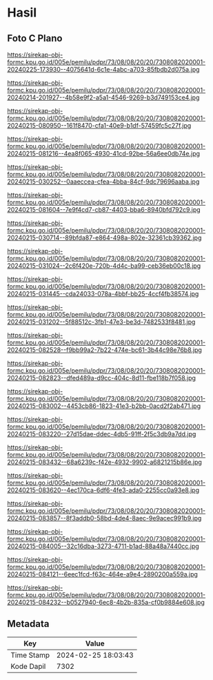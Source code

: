 # Hasil

## Foto C Plano

https://sirekap-obj-formc.kpu.go.id/005e/pemilu/pdpr/73/08/08/20/20/7308082020001-20240225-173930--4075641d-6c1e-4abc-a703-85fbdb2d075a.jpg

https://sirekap-obj-formc.kpu.go.id/005e/pemilu/pdpr/73/08/08/20/20/7308082020001-20240214-201927--4b58e9f2-a5a1-4546-9269-b3d749153ce4.jpg

https://sirekap-obj-formc.kpu.go.id/005e/pemilu/pdpr/73/08/08/20/20/7308082020001-20240215-080950--161f8470-cfa1-40e9-b1df-57459fc5c27f.jpg

https://sirekap-obj-formc.kpu.go.id/005e/pemilu/pdpr/73/08/08/20/20/7308082020001-20240215-081216--4ea8f065-4930-41cd-92be-56a6ee0db74e.jpg

https://sirekap-obj-formc.kpu.go.id/005e/pemilu/pdpr/73/08/08/20/20/7308082020001-20240215-030252--0aaeccea-cfea-4bba-84cf-9dc79696aaba.jpg

https://sirekap-obj-formc.kpu.go.id/005e/pemilu/pdpr/73/08/08/20/20/7308082020001-20240215-081604--7e9f4cd7-cb87-4403-bba6-8940bfd792c9.jpg

https://sirekap-obj-formc.kpu.go.id/005e/pemilu/pdpr/73/08/08/20/20/7308082020001-20240215-030714--89bfda87-e864-498a-802e-32361cb39362.jpg

https://sirekap-obj-formc.kpu.go.id/005e/pemilu/pdpr/73/08/08/20/20/7308082020001-20240215-031024--2c6f420e-720b-4d4c-ba99-ceb36eb00c18.jpg

https://sirekap-obj-formc.kpu.go.id/005e/pemilu/pdpr/73/08/08/20/20/7308082020001-20240215-031445--cda24033-078a-4bbf-bb25-4ccf4fb38574.jpg

https://sirekap-obj-formc.kpu.go.id/005e/pemilu/pdpr/73/08/08/20/20/7308082020001-20240215-031202--5f88512c-3fb1-47e3-be3d-7482533f8481.jpg

https://sirekap-obj-formc.kpu.go.id/005e/pemilu/pdpr/73/08/08/20/20/7308082020001-20240215-082528--f9bb99a2-7b22-474e-bc61-3b44c98e76b8.jpg

https://sirekap-obj-formc.kpu.go.id/005e/pemilu/pdpr/73/08/08/20/20/7308082020001-20240215-082823--dfed489a-d9cc-404c-8d11-fbe118b7f058.jpg

https://sirekap-obj-formc.kpu.go.id/005e/pemilu/pdpr/73/08/08/20/20/7308082020001-20240215-083002--4453cb86-1823-41e3-b2bb-0acd2f2ab471.jpg

https://sirekap-obj-formc.kpu.go.id/005e/pemilu/pdpr/73/08/08/20/20/7308082020001-20240215-083220--27d15dae-ddec-4db5-91ff-2f5c3db9a7dd.jpg

https://sirekap-obj-formc.kpu.go.id/005e/pemilu/pdpr/73/08/08/20/20/7308082020001-20240215-083432--68a6239c-f42e-4932-9902-a6821215b86e.jpg

https://sirekap-obj-formc.kpu.go.id/005e/pemilu/pdpr/73/08/08/20/20/7308082020001-20240215-083620--4ec170ca-6df6-4fe3-ada0-2255cc0a93e8.jpg

https://sirekap-obj-formc.kpu.go.id/005e/pemilu/pdpr/73/08/08/20/20/7308082020001-20240215-083857--8f3addb0-58bd-4de4-8aec-9e9acec991b9.jpg

https://sirekap-obj-formc.kpu.go.id/005e/pemilu/pdpr/73/08/08/20/20/7308082020001-20240215-084005--32c16dba-3273-4711-b1ad-88a48a7440cc.jpg

https://sirekap-obj-formc.kpu.go.id/005e/pemilu/pdpr/73/08/08/20/20/7308082020001-20240215-084121--6eec1fcd-f63c-464e-a9e4-2890200a559a.jpg

https://sirekap-obj-formc.kpu.go.id/005e/pemilu/pdpr/73/08/08/20/20/7308082020001-20240215-084232--b0527940-6ec8-4b2b-835a-cf0b9884e608.jpg


## Metadata

| Key        | Value               |
| ---------- | ------------------- |
| Time Stamp | 2024-02-25 18:03:43 |
| Kode Dapil | 7302                |



